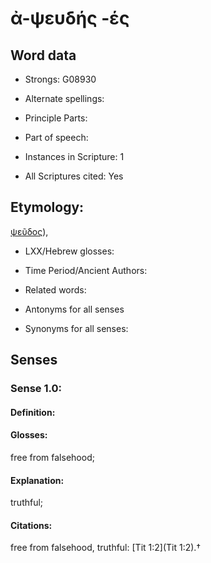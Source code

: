 # ἀ-ψευδής -ές

<!-- Status: S2=NeedsEdits -->
<!-- Lexica used for edits:   -->

## Word data

* Strongs: G08930

* Alternate spellings:



* Principle Parts: 


* Part of speech: 


* Instances in Scripture: 1

* All Scriptures cited: Yes

## Etymology: 

[ψεῦδος]()),

* LXX/Hebrew glosses: 


* Time Period/Ancient Authors: 


* Related words: 

* Antonyms for all senses

* Synonyms for all senses: 


## Senses 


### Sense  1.0: 

#### Definition: 

#### Glosses: 

free from falsehood; 

#### Explanation: 

truthful; 

#### Citations: 

free from falsehood, truthful: [Tit 1:2](Tit 1:2).†
